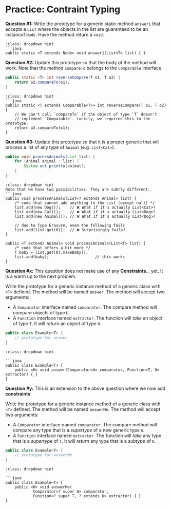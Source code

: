 # <i class="fas fa-pen-square fa-fw"></i> Practice: Contraint Typing

**Question #1:** Write the prototype for a generic static method `answer1` that accepts a `List` where the objects in the list are guaranteed to be an instancof `Node`. Have the method return a `void`.  

```{admonition} Click to see answer
:class: dropdown hint
```java
public static <T extends Node> void answer1(List<T> list) { }
```

**Question #2:** Update this prototype so that the body of the method will work. Note that the method `compareTo` belongs to the `Comparable` interface.  
```java
public static <T> int reverseCompare(T o1, T o2) {
    return o2.compareTo(o1);
}  
```

```{admonition} Click to see answer
:class: dropdown hint
```java
public static <T extends Comparable<T>> int reverseCompare(T o1, T o2) {
    // We can't call `compareTo` if the object of type `T` doesn't
    // implement `Comparable`. Luckily, we required this in the prototype.
    return o2.compareTo(o1);
}  

```

**Question #3:** Update this prototype so that it is a proper generic that will process a list of any type of `Animal` (e.g. `List<Cat>`).

```java
public void processAnimals(List list) {
    for (Animal animal : list) {
        System.out.println(animal);
    }
}
```
```{admonition} Click to see answer
:class: dropdown hint
Note that we have two possibilities. They are subtly different.
```java
public void processAnimals(List<? extends Animal> list) {
    /* code that cannot add anything to the List (except null) */
    list.add(new Dog());    // ❌ What if it's actually List<Cat>?
    list.add(new Cat());    // ❌ What if it's actually List<Dog>?
    list.add(new Animal()); // ❌ What if it's actually List<Dog>?

    // due to Type Erasure, even the following fails
    list.add(list.get(0));  // ❌ Surprisingly fails!
}

public <T extends Animal> void processAnimals(List<T> list) {
    /* code that offers a bit more */
    T baby = list.get(0).makeBaby();
    list.add(baby);                    // this works
}
```
**Question #x:** This question does not make use of any **Constraints**... yet. It is a warm up to the next problem.  

Write the prototype for a generic instance method of a generic class with `<T>` defined. The method will be named `answer`. The method will accept two arguments:  
* A `Comparator` interface named `comparator`. The compare method will compare objects of type `U`.  
* A `Function` interface named `extractor`. The function will _take_ an object of type `T`. It will _return_ an object of type `U`.  

```java
public class Example<T> {
    // prototype for answer
}
```

```{admonition} Click to see answer
:class: dropdown hint

```java
public class Example<T> {
    public <U> void answer(Comparator<U> comparator, Function<T, U> extractor) { }
}
```
**Question #y:** This is an extension to the above question where we now add **constraints**.  

Write the prototype for a generic instance method of a generic class with `<T>` defined. The method will be named `answerMe`. The method will accept two arguments:  
* A `Comparator` interface named `comparator`. The compare method will compare any type that is a _supertype_ of a new generic type `U`.  
* A `Function` interface named `extractor`. The function will _take_ any type that is a _supertype_ of `T`. It will _return_ any type that is a _subtype_ of `U`.  

```java
public class Example<T> {
    // prototype for answerMe
}
```

```{admonition} Click to see answer
:class: dropdown hint

```java
public class Example<T> {
    public <U> void answerMe(
            Comparator<? super U> comparator,
            Function<? super T, ? extends U> extractor) { }
}
```